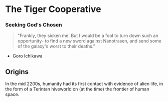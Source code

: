 # The Tiger Cooperative
### Seeking God's Chosen
> "Frankly, they sicken me. But I would be a fool to turn down such an opportunity- to find a new sword against Nanotrasen, and send some of the galaxy's worst to their deaths."
- Goro Ichikawa

## Origins
In the mid 2200s, humanity had its first contact with evidence of alien life, in the form of a Terintan hiveworld on (at the time) the frontier of human space. 